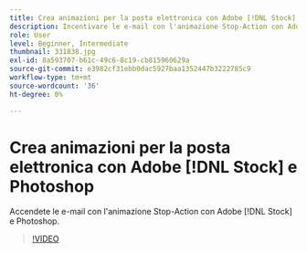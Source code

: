 ```yaml
---
title: Crea animazioni per la posta elettronica con Adobe [!DNL Stock] e Photoshop
description: Incentivare le e-mail con l'animazione Stop-Action con Adobe [!DNL Stock] e Photoshop
role: User
level: Beginner, Intermediate
thumbnail: 331838.jpg
exl-id: 8a593707-b61c-49c6-8c19-cb815960629a
source-git-commit: e3982cf31ebb0dac5927baa1352447b3222785c9
workflow-type: tm+mt
source-wordcount: '36'
ht-degree: 0%

---
```


# Crea animazioni per la posta elettronica con Adobe [!DNL Stock] e Photoshop

Accendete le e-mail con l&#39;animazione Stop-Action con Adobe [!DNL Stock] e Photoshop.

>[!VIDEO](https://video.tv.adobe.com/v/331838?hidetitle=true)
